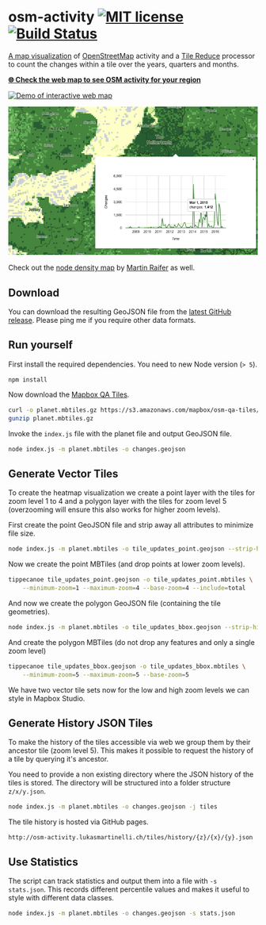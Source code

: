# osm-activity [![MIT license](https://img.shields.io/badge/license-MIT-blue.svg)](https://tldrlegal.com/license/mit-license) [![Build Status](https://travis-ci.org/lukasmartinelli/osm-activity.svg?branch=gh-pages)](https://travis-ci.org/lukasmartinelli/osm-activity)

[A map visualization](http://osm-activity.lukasmartinelli.ch) of [OpenStreetMap]() activity and a [Tile Reduce](https://github.com/mapbox/tile-reduce) processor to count
the changes within a tile over the years, quarters and months.

[**:globe_with_meridians: Check the web map to see OSM activity for your region**](http://osm-activity.lukasmartinelli.ch)

[![Demo of interactive web map](mapdemo.gif)](http://osm-activity.lukasmartinelli.ch)

[![Demo of statistics](statdemo.png)](http://osm-activity.lukasmartinelli.ch)

Check out the [node density map](https://tyrasd.github.io/osm-node-density/#7/46.225/7.125/latest,places) by [Martin Raifer](https://github.com/tyrasd) as well.

## Download

You can download the resulting GeoJSON file from the [latest GitHub release](https://github.com/lukasmartinelli/osm-activity/releases/latest). Please ping me if you require other data formats.

## Run yourself

First install the required dependencies. You need to new Node version (`> 5`).

```
npm install
```

Now download the [Mapbox QA Tiles](https://www.mapbox.com/blog/osm-qa-tiles/).

```bash
curl -o planet.mbtiles.gz https://s3.amazonaws.com/mapbox/osm-qa-tiles/latest.planet.mbtiles.gz
gunzip planet.mbtiles.gz
```

Invoke the `index.js` file with the planet file and output GeoJSON file.

```bash
node index.js -m planet.mbtiles -o changes.geojson
```

## Generate Vector Tiles

To create the heatmap visualization we create a point layer with the tiles for zoom level 1 to 4
and a polygon layer with the tiles for zoom level 5 (overzooming will ensure this also works for higher zoom levels).

First create the point GeoJSON file and strip away all attributes to minimize file size.

```bash
node index.js -m planet.mbtiles -o tile_updates_point.geojson --strip-history --point
```

Now we create the point MBTiles (and drop points at lower zoom levels).

```bash
tippecanoe tile_updates_point.geojson -o tile_updates_point.mbtiles \
    --minimum-zoom=1 --maximum-zoom=4 --base-zoom=4 --include=total
```

And now we create the polygon GeoJSON file (containing the tile geometries).

```bash
node index.js -m planet.mbtiles -o tile_updates_bbox.geojson --strip-history
```

And create the polygon MBTiles (do not drop any features and only a single zoom level)

```bash
tippecanoe tile_updates_bbox.geojson -o tile_updates_bbox.mbtiles \
    --minimum-zoom=5 --maximum-zoom=5 --base-zoom=5
```

We have two vector tile sets now for the low and high zoom levels we can style in Mapbox Studio.

## Generate History JSON Tiles

To make the history of the tiles accessible via web we group them by their ancestor tile (zoom level 5).
This makes it possible to request the history of a tile by querying it's ancestor.

You need to provide a non existing directory where the JSON history of the tiles is stored.
The directory will be structured into a folder structure `z/x/y.json`.

```bash
node index.js -m planet.mbtiles -o changes.geojson -j tiles
```

The tile history is hosted via GitHub pages.

```
http://osm-activity.lukasmartinelli.ch/tiles/history/{z}/{x}/{y}.json
```

## Use Statistics

The script can track statistics and output them into a file with `-s stats.json`.
This records different percentile values and makes it useful to style with different data classes.

```bash
node index.js -m planet.mbtiles -o changes.geojson -s stats.json
```

